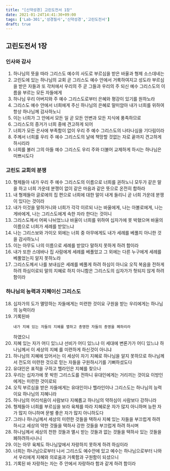 ```yaml
---
title: "[신약성경] 고린도전서 1장"
date: 2021-01-24T14:41:30+09:00
tags: ['Lab-301','성경필사','신약성경','고린도전서']
draft: true
---
```

## 고린도전서 1장
### 인사와 감사 
1. 하나님의 뜻을 따라 그리스도 예수의 사도로 부르심을 받은 바울과 형제 소스데네는
2. 고린도에 있는 하나님의 교회 곧 그리스도 예수 안에서 거룩하여지고 성도라 부르심을 받은 자들과 또 각처에서
우리의 주 곧 그들과 우리의 주 되신 예수 그리스도의 이름을 부르는 모든 자들에게  
3. 하나님 우리 아버지와 주 예수 그리스도로부터 은혜와 평강이 있기를 원하노라
4. 그리스도 예수 안에서 너희에게 주신 하나님의 은혜로 말미암아 내가 너희를 위하여 항상 하나님께 감사하노니
5. 이는 너희가 그 안에서 모든 일 곧 모든 언변과 모든 지식에 풍족하므로
6. 그리스도의 증거가 너희 중에 견고하게 되어
7. 너희가 모든 은사에 부족함이 없이 우리 주 예수 그리스도의 나타나심을 기다림이라
8. 주께서 너희를 우리 주 예수 그리스도의 날에 책망할 것없는 자로 끝까지 견고하게 하시리라
9. 너희를 불러 그의 아들 예수 그리스도 우리 주와 더불어 교제하게 하시는 하나님은 미쁘시도다
### 고린도 교회의 분쟁
10. 형제들아 내가 우리 주 예수 그리스도의 이름으로 너희를 권하노니 모두가 같은 말을 하고 너희 가운데 분쟁이 없이 같은 마음과 같은 뜻으로 온전히 합하라
11. 내 형제들아 글로에의 집 편으로 너희에 대한 말이 내게 들리니 곧 너희 가운데 분쟁이 있다는 것이라
12. 내가 이것을 말하거니와 너희가 각각 이르되 나는 바울에게, 나는 아볼로에게, 나는 게바에게, 나는 그리스도에게 속한 자라 한다는 것이니
13. 그리스도께서 어찌 나뉘었느냐 바울이 너희를 위하여 십자가에 못 박혔으며 바울의 이름으로 너희가 세례를 받았느냐
14. 나는 그리스보와 가이오 외에는 너희 중 아무에게도 내가 세례를 베풀지 아니한 것을 감사하노니
15. 이는 아무도 나의 이름으로 세례를 받았다 말하지 못하게 하려 함이라
16. 내가 또한 스데바나 집 사람에게 세례를 베풀었고 그 외에는 다른 누구에게 세례를 베풀었는지 알지 못하노라
17. 그리스도께서 나를 보내심은 세례를 베풀게 하려 하심이 아니요 오직 복음을 전하게 하려 하심이로되 말의 지혜로 하지 아니함은 그리스도의 십자가가 헛되지 않게 하려 함이라
### 하나님의 능력과 지혜이신 그리스도
18. 십자가의 도가 멸망하는 자들에게는 미련한 것이요 구원을 받는 우리에게는 하나님의 능력이라
19. 기록된바
    ```
    내가 지혜 있는 자들의 지혜를 멸하고 총명한 자들의 총명을 폐하리라
    ```
    하였으니
20. 지혜 있는 자가 어디 있느냐 선비가 어디 있느냐 이 세대에 변론가가 어디 있느냐 하나님께서 이 세상의 지혜
를 미련하게 하신것이 아니냐  
21. 하나님의 지혜에 있어서는 이 세상이 자기 지혜로 하나님을 알지 못하므로 하나님께서 전도의 미련한 것으로 믿는 자들을 구원하시기를 기뻐하셨도다  
22. 유대인은 표적을 구하고 헬라인은 지혜를 찾으나
23. 우리는 십자가에 못 박힌 그리스도를 전하니 유대인에게는 거리끼는 것이요 이방인에게는 미련한 것이로되
24. 오직 부르심을 받은 자들에게는 유대인이나 헬라인이나 그리스도는 하나님의 능력이요 하나님의 지혜니라
25. 하나님의 어리석음이 사람보다 지혜롭고 하나님의 약하심이 사람보다 강하니라
26. 형제들아 너희를 부르심을 보라 육체를 따라 지혜로운 자가 많지 아니하며 능한 자가 많지 아니하며 문벌 좋은 자가 많지 아니하도다
27. 그러나 하나님께서 세상의 미련한 것들을 택하사 지혜 있는 자들을 부끄럽게 하려 하시고 세상의 약한 것들을 택하사
강한 것들을 부끄럽게 하려 하시며
28. 하나님께서 세상의 천한 것들과 멸시 받는 것들과 없는 것들을 택하사 있는 것들을 폐하려하시나니
29. 이는 아무 육체도 하나님앞에서 자랑하지 못하게 하려 하심이라
30. 너희는 하나님으로부터 나서 그리스도 예수안에 있고 예수는 하나님으로부터 나와서 우리에게 지혜와 의로움과 거룩함과 구원함이 되셨으니
31. 기록된 바 자랑하는 자는 주 안에서 자랑하라 함과 같게 하려 함이라
    